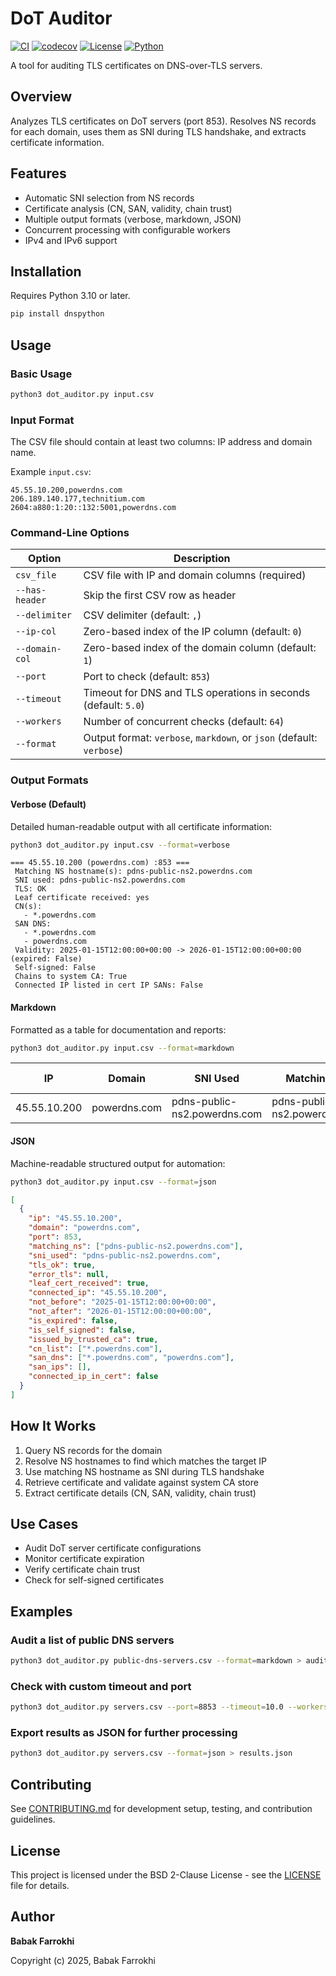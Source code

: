 # DoT Auditor

[![CI](https://github.com/farrokhi/dot-auditor/actions/workflows/ci.yml/badge.svg)](https://github.com/farrokhi/dot-auditor/actions/workflows/ci.yml)
[![codecov](https://codecov.io/gh/farrokhi/dot-auditor/branch/main/graph/badge.svg)](https://codecov.io/gh/farrokhi/dot-auditor)
[![License](https://img.shields.io/badge/License-BSD_2--Clause-blue.svg)](LICENSE)
[![Python](https://img.shields.io/badge/python-3.10+-blue.svg)](https://www.python.org/downloads/)

A tool for auditing TLS certificates on DNS-over-TLS servers.

## Overview

Analyzes TLS certificates on DoT servers (port 853). Resolves NS records for each domain, uses them as SNI during TLS handshake, and extracts certificate information.

## Features

- Automatic SNI selection from NS records
- Certificate analysis (CN, SAN, validity, chain trust)
- Multiple output formats (verbose, markdown, JSON)
- Concurrent processing with configurable workers
- IPv4 and IPv6 support

## Installation

Requires Python 3.10 or later.

```bash
pip install dnspython
```

## Usage

### Basic Usage

```bash
python3 dot_auditor.py input.csv
```

### Input Format

The CSV file should contain at least two columns: IP address and domain name.

Example `input.csv`:
```csv
45.55.10.200,powerdns.com
206.189.140.177,technitium.com
2604:a880:1:20::132:5001,powerdns.com
```

### Command-Line Options

| Option | Description |
|--------|-------------|
| `csv_file` | CSV file with IP and domain columns (required) |
| `--has-header` | Skip the first CSV row as header |
| `--delimiter` | CSV delimiter (default: `,`) |
| `--ip-col` | Zero-based index of the IP column (default: `0`) |
| `--domain-col` | Zero-based index of the domain column (default: `1`) |
| `--port` | Port to check (default: `853`) |
| `--timeout` | Timeout for DNS and TLS operations in seconds (default: `5.0`) |
| `--workers` | Number of concurrent checks (default: `64`) |
| `--format` | Output format: `verbose`, `markdown`, or `json` (default: `verbose`) |

### Output Formats

#### Verbose (Default)

Detailed human-readable output with all certificate information:

```bash
python3 dot_auditor.py input.csv --format=verbose
```

```
=== 45.55.10.200 (powerdns.com) :853 ===
 Matching NS hostname(s): pdns-public-ns2.powerdns.com
 SNI used: pdns-public-ns2.powerdns.com
 TLS: OK
 Leaf certificate received: yes
 CN(s):
   - *.powerdns.com
 SAN DNS:
   - *.powerdns.com
   - powerdns.com
 Validity: 2025-01-15T12:00:00+00:00 -> 2026-01-15T12:00:00+00:00 (expired: False)
 Self-signed: False
 Chains to system CA: True
 Connected IP listed in cert IP SANs: False
```

#### Markdown

Formatted as a table for documentation and reports:

```bash
python3 dot_auditor.py input.csv --format=markdown
```

| IP | Domain | SNI Used | Matching NS | TLS | Leaf Cert | Chain Trusted | Expired | Self-Signed | CN(s) | SAN DNS | SAN IPs |
|---|---|---|---|---|---|---|---|---|---|---|---|
| 45.55.10.200 | powerdns.com | pdns-public-ns2.powerdns.com | pdns-public-ns2.powerdns.com | ✅ | ✅ | ✅ | ❌ | ❌ | *.powerdns.com | *.powerdns.com, powerdns.com | - |

#### JSON

Machine-readable structured output for automation:

```bash
python3 dot_auditor.py input.csv --format=json
```

```json
[
  {
    "ip": "45.55.10.200",
    "domain": "powerdns.com",
    "port": 853,
    "matching_ns": ["pdns-public-ns2.powerdns.com"],
    "sni_used": "pdns-public-ns2.powerdns.com",
    "tls_ok": true,
    "error_tls": null,
    "leaf_cert_received": true,
    "connected_ip": "45.55.10.200",
    "not_before": "2025-01-15T12:00:00+00:00",
    "not_after": "2026-01-15T12:00:00+00:00",
    "is_expired": false,
    "is_self_signed": false,
    "issued_by_trusted_ca": true,
    "cn_list": ["*.powerdns.com"],
    "san_dns": ["*.powerdns.com", "powerdns.com"],
    "san_ips": [],
    "connected_ip_in_cert": false
  }
]
```

## How It Works

1. Query NS records for the domain
2. Resolve NS hostnames to find which matches the target IP
3. Use matching NS hostname as SNI during TLS handshake
4. Retrieve certificate and validate against system CA store
5. Extract certificate details (CN, SAN, validity, chain trust)

## Use Cases

- Audit DoT server certificate configurations
- Monitor certificate expiration
- Verify certificate chain trust
- Check for self-signed certificates

## Examples

### Audit a list of public DNS servers

```bash
python3 dot_auditor.py public-dns-servers.csv --format=markdown > audit-report.md
```

### Check with custom timeout and port

```bash
python3 dot_auditor.py servers.csv --port=8853 --timeout=10.0 --workers=32
```

### Export results as JSON for further processing

```bash
python3 dot_auditor.py servers.csv --format=json > results.json
```

## Contributing

See [CONTRIBUTING.md](CONTRIBUTING.md) for development setup, testing, and contribution guidelines.

## License

This project is licensed under the BSD 2-Clause License - see the [LICENSE](LICENSE) file for details.

## Author

**Babak Farrokhi**

Copyright (c) 2025, Babak Farrokhi
